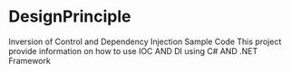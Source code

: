 # DesignPrinciple
Inversion of Control and Dependency Injection Sample Code
This project provide information on how to use IOC AND DI using C# AND .NET Framework
